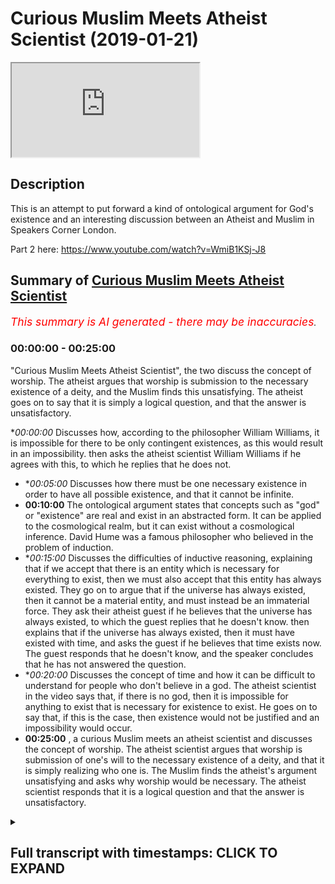 # Curious Muslim Meets Atheist Scientist (2019-01-21)

<iframe loading='lazy' allow='autoplay' src='https://www.youtube.com/embed/37EY8TP7d3k'></iframe>

## Description

This is an attempt to put forward a kind of ontological argument for God's existence and an interesting discussion between an Atheist and  Muslim in Speakers Corner London. 

Part 2 here: https://www.youtube.com/watch?v=WmiB1KSj-J8

## Summary of [Curious Muslim Meets Atheist Scientist](https://www.youtube.com/watch?v=37EY8TP7d3k)


*<span style="color:red; font-size:125%">This summary is AI generated - there may be inaccuracies</span>. [](/)*

### <a onclick="modifyYTiframeseektime('0')">00:00:00</a> - <a onclick="modifyYTiframeseektime('1500')">00:25:00</a>

"Curious Muslim Meets Atheist Scientist", the two discuss the concept of worship. The atheist argues that worship is submission to the necessary existence of a deity, and the Muslim finds this unsatisfying. The atheist goes on to say that it is simply a logical question, and that the answer is unsatisfactory.

**<a onclick="modifyYTiframeseektime('0')">00:00:00</a>* Discusses how, according to the philosopher William Williams, it is impossible for there to be only contingent existences, as this would result in an impossibility.  then asks the atheist scientist William Williams if he agrees with this, to which he replies that he does not.
* **<a onclick="modifyYTiframeseektime('300')">00:05:00</a>* Discusses how there must be one necessary existence in order to have all possible existence, and that it cannot be infinite.
* **<a onclick="modifyYTiframeseektime('600')">00:10:00</a>** The ontological argument states that concepts such as "god" or "existence" are real and exist in an abstracted form. It can be applied to the cosmological realm, but it can exist without a cosmological inference. David Hume was a famous philosopher who believed in the problem of induction.
* **<a onclick="modifyYTiframeseektime('900')">00:15:00</a>* Discusses the difficulties of inductive reasoning, explaining that if we accept that there is an entity which is necessary for everything to exist, then we must also accept that this entity has always existed. They go on to argue that if the universe has always existed, then it cannot be a material entity, and must instead be an immaterial force. They ask their atheist guest if he believes that the universe has always existed, to which the guest replies that he doesn't know. then explains that if the universe has always existed, then it must have existed with time, and asks the guest if he believes that time exists now. The guest responds that he doesn't know, and the speaker concludes that he has not answered the question.
* **<a onclick="modifyYTiframeseektime('1200')">00:20:00</a>* Discusses the concept of time and how it can be difficult to understand for people who don't believe in a god. The atheist scientist in the video says that, if there is no god, then it is impossible for anything to exist that is necessary for existence to exist. He goes on to say that, if this is the case, then existence would not be justified and an impossibility would occur.
* **<a onclick="modifyYTiframeseektime('1500')">00:25:00</a>** , a curious Muslim meets an atheist scientist and discusses the concept of worship. The atheist scientist argues that worship is submission of one's will to the necessary existence of a deity, and that it is simply realizing who one is. The Muslim finds the atheist's argument unsatisfying and asks why worship would be necessary. The atheist scientist responds that it is a logical question and that the answer is unsatisfactory.

<details><summary><h2>Full transcript with timestamps: CLICK TO EXPAND</h2></summary>

<a onclick="modifyYTiframeseektime('0')">0:00:00</a> so what's your background what's your  
<a onclick="modifyYTiframeseektime('2')">0:00:02</a> name by the way yeah well uh william  
<a onclick="modifyYTiframeseektime('4')">0:00:04</a> williams nice to meet you man all right  
<a onclick="modifyYTiframeseektime('6')">0:00:06</a> so in this part of the world  
<a onclick="modifyYTiframeseektime('7')">0:00:07</a> what's your background what do you  
<a onclick="modifyYTiframeseektime('10')">0:00:10</a> believe i'm a biologist and i'm a  
<a onclick="modifyYTiframeseektime('11')">0:00:11</a> skeptical i like him  
<a onclick="modifyYTiframeseektime('13')">0:00:13</a> did you do biology  
<a onclick="modifyYTiframeseektime('28')">0:00:28</a> that's the  
<a onclick="modifyYTiframeseektime('32')">0:00:32</a> give me um a reason why you are  
<a onclick="modifyYTiframeseektime('33')">0:00:33</a> fascinated with life because it's very  
<a onclick="modifyYTiframeseektime('35')">0:00:35</a> difficult to explain  
<a onclick="modifyYTiframeseektime('36')">0:00:36</a> are you from scotland yourself yeah the  
<a onclick="modifyYTiframeseektime('39')">0:00:39</a> other side  
<a onclick="modifyYTiframeseektime('40')">0:00:40</a> i am from scotland yes  
<a onclick="modifyYTiframeseektime('51')">0:00:51</a> it's always interesting speaking to  
<a onclick="modifyYTiframeseektime('52')">0:00:52</a> someone with expertise  
<a onclick="modifyYTiframeseektime('68')">0:01:08</a> all right  
<a onclick="modifyYTiframeseektime('75')">0:01:15</a> so william i want to ask you a question  
<a onclick="modifyYTiframeseektime('79')">0:01:19</a> sure girlfriend what is your what's your  
<a onclick="modifyYTiframeseektime('82')">0:01:22</a> thesis of how we got here not as  
<a onclick="modifyYTiframeseektime('85')">0:01:25</a> biological entities  
<a onclick="modifyYTiframeseektime('87')">0:01:27</a> but i'm speaking about the bigger  
<a onclick="modifyYTiframeseektime('89')">0:01:29</a> picture what how do you explain it or  
<a onclick="modifyYTiframeseektime('91')">0:01:31</a> what what's your  
<a onclick="modifyYTiframeseektime('92')">0:01:32</a> understanding of it it's not it might  
<a onclick="modifyYTiframeseektime('94')">0:01:34</a> not be as satisfying a conversation as  
<a onclick="modifyYTiframeseektime('96')">0:01:36</a> you think it might be because  
<a onclick="modifyYTiframeseektime('97')">0:01:37</a> generally my answer is i don't know  
<a onclick="modifyYTiframeseektime('100')">0:01:40</a> which  
<a onclick="modifyYTiframeseektime('100')">0:01:40</a> leaves a lot of people like [ __ ] that  
<a onclick="modifyYTiframeseektime('101')">0:01:41</a> was a [ __ ] conversation  
<a onclick="modifyYTiframeseektime('103')">0:01:43</a> let me ask you a question let me let me  
<a onclick="modifyYTiframeseektime('105')">0:01:45</a> put forward  
<a onclick="modifyYTiframeseektime('107')">0:01:47</a> a series of statements and it'll be very  
<a onclick="modifyYTiframeseektime('110')">0:01:50</a> much  
<a onclick="modifyYTiframeseektime('110')">0:01:50</a> straightforward statements okay i'm not  
<a onclick="modifyYTiframeseektime('112')">0:01:52</a> going to and you tell me whether you  
<a onclick="modifyYTiframeseektime('114')">0:01:54</a> agree or disagree  
<a onclick="modifyYTiframeseektime('116')">0:01:56</a> i might not be able to do that i don't i  
<a onclick="modifyYTiframeseektime('117')">0:01:57</a> don't like yes in those situations  
<a onclick="modifyYTiframeseektime('119')">0:01:59</a> life is very complicated i don't know  
<a onclick="modifyYTiframeseektime('120')">0:02:00</a> it's nothing about life i'm speaking  
<a onclick="modifyYTiframeseektime('122')">0:02:02</a> about a bigger picture then we can go  
<a onclick="modifyYTiframeseektime('123')">0:02:03</a> zoom into life yeah just tell me whether  
<a onclick="modifyYTiframeseektime('125')">0:02:05</a> you agree or disagree  
<a onclick="modifyYTiframeseektime('133')">0:02:13</a> there is no doubt that there is  
<a onclick="modifyYTiframeseektime('136')">0:02:16</a> existence  
<a onclick="modifyYTiframeseektime('138')">0:02:18</a> something exists okay something exists  
<a onclick="modifyYTiframeseektime('142')">0:02:22</a> you agree proposition two  
<a onclick="modifyYTiframeseektime('147')">0:02:27</a> that existence is divided into  
<a onclick="modifyYTiframeseektime('151')">0:02:31</a> necessary and contingent now let me  
<a onclick="modifyYTiframeseektime('153')">0:02:33</a> explain the terms let me define them  
<a onclick="modifyYTiframeseektime('156')">0:02:36</a> a necessary existence is something  
<a onclick="modifyYTiframeseektime('160')">0:02:40</a> which exists without depending upon  
<a onclick="modifyYTiframeseektime('164')">0:02:44</a> something else  
<a onclick="modifyYTiframeseektime('166')">0:02:46</a> a contingent existence is something  
<a onclick="modifyYTiframeseektime('169')">0:02:49</a> which depends upon  
<a onclick="modifyYTiframeseektime('170')">0:02:50</a> something else to exist moreover  
<a onclick="modifyYTiframeseektime('173')">0:02:53</a> if you take it out of existence  
<a onclick="modifyYTiframeseektime('176')">0:02:56</a> an impossibility will not occur  
<a onclick="modifyYTiframeseektime('181')">0:03:01</a> do you agree with that no okay so  
<a onclick="modifyYTiframeseektime('183')">0:03:03</a> explain why you don't agree with that  
<a onclick="modifyYTiframeseektime('184')">0:03:04</a> it's a presupposition that you can't  
<a onclick="modifyYTiframeseektime('186')">0:03:06</a> prove or just  
<a onclick="modifyYTiframeseektime('188')">0:03:08</a> i believe it's possibly the easiest  
<a onclick="modifyYTiframeseektime('190')">0:03:10</a> thing to prove  
<a onclick="modifyYTiframeseektime('191')">0:03:11</a> how would you deliver all right there's  
<a onclick="modifyYTiframeseektime('194')">0:03:14</a> two options  
<a onclick="modifyYTiframeseektime('196')">0:03:16</a> there's three things possibly that could  
<a onclick="modifyYTiframeseektime('198')">0:03:18</a> exist  
<a onclick="modifyYTiframeseektime('199')">0:03:19</a> there are impossibilities which cannot  
<a onclick="modifyYTiframeseektime('201')">0:03:21</a> exist like a squared circle  
<a onclick="modifyYTiframeseektime('204')">0:03:24</a> can't exist agreed you have  
<a onclick="modifyYTiframeseektime('207')">0:03:27</a> contingent things which are things which  
<a onclick="modifyYTiframeseektime('210')">0:03:30</a> depend upon other things to exist  
<a onclick="modifyYTiframeseektime('212')">0:03:32</a> like me and you you depend upon your  
<a onclick="modifyYTiframeseektime('215')">0:03:35</a> parents i depend upon my parents to  
<a onclick="modifyYTiframeseektime('218')">0:03:38</a> exist  
<a onclick="modifyYTiframeseektime('219')">0:03:39</a> sure and there are things which  
<a onclick="modifyYTiframeseektime('222')">0:03:42</a> don't depend upon anything to exist  
<a onclick="modifyYTiframeseektime('224')">0:03:44</a> necessary existence  
<a onclick="modifyYTiframeseektime('227')">0:03:47</a> would you agree that this is a fine  
<a onclick="modifyYTiframeseektime('229')">0:03:49</a> classification  
<a onclick="modifyYTiframeseektime('231')">0:03:51</a> no we don't know from my perspective we  
<a onclick="modifyYTiframeseektime('233')">0:03:53</a> don't know the origin of the universe  
<a onclick="modifyYTiframeseektime('234')">0:03:54</a> i haven't said nothing about the  
<a onclick="modifyYTiframeseektime('235')">0:03:55</a> universe well things that exist have to  
<a onclick="modifyYTiframeseektime('238')">0:03:58</a> exist somewhere  
<a onclick="modifyYTiframeseektime('238')">0:03:58</a> no no look i've in my statement so far  
<a onclick="modifyYTiframeseektime('241')">0:04:01</a> i've made  
<a onclick="modifyYTiframeseektime('242')">0:04:02</a> zero mention of the universe i haven't  
<a onclick="modifyYTiframeseektime('245')">0:04:05</a> said nothing about the universe  
<a onclick="modifyYTiframeseektime('247')">0:04:07</a> yeah all right so far i have been  
<a onclick="modifyYTiframeseektime('250')">0:04:10</a> speaking ontologically okay which means  
<a onclick="modifyYTiframeseektime('253')">0:04:13</a> i've been speaking  
<a onclick="modifyYTiframeseektime('254')">0:04:14</a> abstractly i've not been speaking  
<a onclick="modifyYTiframeseektime('256')">0:04:16</a> cosmologically i've not been  
<a onclick="modifyYTiframeseektime('258')">0:04:18</a> making mention of uh things of the  
<a onclick="modifyYTiframeseektime('260')">0:04:20</a> universe  
<a onclick="modifyYTiframeseektime('261')">0:04:21</a> right so let me tell you why  
<a onclick="modifyYTiframeseektime('265')">0:04:25</a> it's impossible for there to be only  
<a onclick="modifyYTiframeseektime('268')">0:04:28</a> contingent existences  
<a onclick="modifyYTiframeseektime('271')">0:04:31</a> if there was only contingent existences  
<a onclick="modifyYTiframeseektime('275')">0:04:35</a> we would not necessarily exist  
<a onclick="modifyYTiframeseektime('280')">0:04:40</a> because it's impossible for there to be  
<a onclick="modifyYTiframeseektime('283')">0:04:43</a> a series  
<a onclick="modifyYTiframeseektime('284')">0:04:44</a> of dependent things that's an  
<a onclick="modifyYTiframeseektime('288')">0:04:48</a> impossibility  
<a onclick="modifyYTiframeseektime('290')">0:04:50</a> who knows let me no this is a  
<a onclick="modifyYTiframeseektime('292')">0:04:52</a> mathematical thing right like you know  
<a onclick="modifyYTiframeseektime('293')">0:04:53</a> you have mathematical sets  
<a onclick="modifyYTiframeseektime('295')">0:04:55</a> yeah a set you have if you have a series  
<a onclick="modifyYTiframeseektime('298')">0:04:58</a> of things  
<a onclick="modifyYTiframeseektime('300')">0:05:00</a> which are all dependent upon something  
<a onclick="modifyYTiframeseektime('303')">0:05:03</a> else  
<a onclick="modifyYTiframeseektime('304')">0:05:04</a> you need something outside of that  
<a onclick="modifyYTiframeseektime('306')">0:05:06</a> series which is independent  
<a onclick="modifyYTiframeseektime('308')">0:05:08</a> in order to make those things  
<a onclick="modifyYTiframeseektime('311')">0:05:11</a> uh exist existence would not be possible  
<a onclick="modifyYTiframeseektime('315')">0:05:15</a> without a necessary existence  
<a onclick="modifyYTiframeseektime('318')">0:05:18</a> maybe so no no it's not maybe this is  
<a onclick="modifyYTiframeseektime('321')">0:05:21</a> yes or no because i'll tell you why  
<a onclick="modifyYTiframeseektime('322')">0:05:22</a> for me it's not because i don't believe  
<a onclick="modifyYTiframeseektime('324')">0:05:24</a> it i i don't believe like i say it might  
<a onclick="modifyYTiframeseektime('326')">0:05:26</a> not be my  
<a onclick="modifyYTiframeseektime('327')">0:05:27</a> main alternative it might not go the way  
<a onclick="modifyYTiframeseektime('328')">0:05:28</a> you think well because i'm of the  
<a onclick="modifyYTiframeseektime('330')">0:05:30</a> position that i don't believe  
<a onclick="modifyYTiframeseektime('332')">0:05:32</a> in people knowing the truth i think  
<a onclick="modifyYTiframeseektime('335')">0:05:35</a> that reality is much more complex than  
<a onclick="modifyYTiframeseektime('337')">0:05:37</a> we can understand  
<a onclick="modifyYTiframeseektime('338')">0:05:38</a> there's such things you can explore like  
<a onclick="modifyYTiframeseektime('341')">0:05:41</a> different levels of spirituality higher  
<a onclick="modifyYTiframeseektime('343')">0:05:43</a> levels of awareness  
<a onclick="modifyYTiframeseektime('344')">0:05:44</a> altering your mind state with  
<a onclick="modifyYTiframeseektime('345')">0:05:45</a> psychotropic chemicals seeing different  
<a onclick="modifyYTiframeseektime('347')">0:05:47</a> places and realms which are talked about  
<a onclick="modifyYTiframeseektime('349')">0:05:49</a> in many different belief systems in fact  
<a onclick="modifyYTiframeseektime('351')">0:05:51</a> beings other entities other ways of  
<a onclick="modifyYTiframeseektime('353')">0:05:53</a> living these things are  
<a onclick="modifyYTiframeseektime('355')">0:05:55</a> i think far more complex than we can  
<a onclick="modifyYTiframeseektime('357')">0:05:57</a> distill into like one book  
<a onclick="modifyYTiframeseektime('359')">0:05:59</a> so that's my stance i mean we exist and  
<a onclick="modifyYTiframeseektime('362')">0:06:02</a> that's  
<a onclick="modifyYTiframeseektime('362')">0:06:02</a> that's fine for me okay no these are all  
<a onclick="modifyYTiframeseektime('365')">0:06:05</a> cosmological  
<a onclick="modifyYTiframeseektime('366')">0:06:06</a> realities yes i know i know i know where  
<a onclick="modifyYTiframeseektime('368')">0:06:08</a> you're going i'm saying it's two plus  
<a onclick="modifyYTiframeseektime('369')">0:06:09</a> two equals for me  
<a onclick="modifyYTiframeseektime('370')">0:06:10</a> two plus two two plus two equals four  
<a onclick="modifyYTiframeseektime('373')">0:06:13</a> it's not a cosmological reality it's  
<a onclick="modifyYTiframeseektime('376')">0:06:16</a> something in the mind it's an  
<a onclick="modifyYTiframeseektime('377')">0:06:17</a> abstraction  
<a onclick="modifyYTiframeseektime('378')">0:06:18</a> it's an abstraction if you like yeah  
<a onclick="modifyYTiframeseektime('380')">0:06:20</a> well i can say yes and then we can  
<a onclick="modifyYTiframeseektime('381')">0:06:21</a> continue if you like but no  
<a onclick="modifyYTiframeseektime('382')">0:06:22</a> is it not i mean can you prove them can  
<a onclick="modifyYTiframeseektime('384')">0:06:24</a> you prove otherwise can you  
<a onclick="modifyYTiframeseektime('386')">0:06:26</a> well let's let's say let's accept it and  
<a onclick="modifyYTiframeseektime('388')">0:06:28</a> let's see where you go with it well  
<a onclick="modifyYTiframeseektime('390')">0:06:30</a> i can tell you from as a matter of fact  
<a onclick="modifyYTiframeseektime('392')">0:06:32</a> okay  
<a onclick="modifyYTiframeseektime('395')">0:06:35</a> that no human being who is a philosopher  
<a onclick="modifyYTiframeseektime('398')">0:06:38</a> from aristotle who wrote a book called  
<a onclick="modifyYTiframeseektime('400')">0:06:40</a> the metaphysics  
<a onclick="modifyYTiframeseektime('401')">0:06:41</a> up until bertrand russell who died very  
<a onclick="modifyYTiframeseektime('403')">0:06:43</a> recently yeah  
<a onclick="modifyYTiframeseektime('404')">0:06:44</a> who attempted to say logic and  
<a onclick="modifyYTiframeseektime('406')">0:06:46</a> mathematics or the same thing  
<a onclick="modifyYTiframeseektime('409')">0:06:49</a> can prove that mathematics for example  
<a onclick="modifyYTiframeseektime('412')">0:06:52</a> is in the real world from a cosmological  
<a onclick="modifyYTiframeseektime('415')">0:06:55</a> perspective  
<a onclick="modifyYTiframeseektime('416')">0:06:56</a> it's an existence we agree that  
<a onclick="modifyYTiframeseektime('418')">0:06:58</a> mathematics exists  
<a onclick="modifyYTiframeseektime('420')">0:07:00</a> but it's not a cosmological one going  
<a onclick="modifyYTiframeseektime('422')">0:07:02</a> back to what i was saying in the same  
<a onclick="modifyYTiframeseektime('423')">0:07:03</a> way now  
<a onclick="modifyYTiframeseektime('425')">0:07:05</a> contingency and which is possibility  
<a onclick="modifyYTiframeseektime('428')">0:07:08</a> possible existence means if it's it's  
<a onclick="modifyYTiframeseektime('430')">0:07:10</a> possible for you to have worn another  
<a onclick="modifyYTiframeseektime('432')">0:07:12</a> jacket today  
<a onclick="modifyYTiframeseektime('433')">0:07:13</a> yes it's possible for that jacket to  
<a onclick="modifyYTiframeseektime('436')">0:07:16</a> have been another jacket  
<a onclick="modifyYTiframeseektime('437')">0:07:17</a> but you copied him yeah yes but you've  
<a onclick="modifyYTiframeseektime('439')">0:07:19</a> had to copy me  
<a onclick="modifyYTiframeseektime('440')">0:07:20</a> no problem or maybe it's the opposite  
<a onclick="modifyYTiframeseektime('442')">0:07:22</a> now here the point is i'm making is  
<a onclick="modifyYTiframeseektime('444')">0:07:24</a> all i'm saying is that we can classify  
<a onclick="modifyYTiframeseektime('447')">0:07:27</a> existing  
<a onclick="modifyYTiframeseektime('448')">0:07:28</a> things into possible existence and  
<a onclick="modifyYTiframeseektime('450')">0:07:30</a> necessary existence  
<a onclick="modifyYTiframeseektime('452')">0:07:32</a> in other words if you take this thing  
<a onclick="modifyYTiframeseektime('454')">0:07:34</a> out of existence nothing else would  
<a onclick="modifyYTiframeseektime('456')">0:07:36</a> exist that's a necessary existence  
<a onclick="modifyYTiframeseektime('458')">0:07:38</a> okay yeah all right perfect you agree  
<a onclick="modifyYTiframeseektime('461')">0:07:41</a> more or less no problem but you see that  
<a onclick="modifyYTiframeseektime('464')">0:07:44</a> you see the logic in that  
<a onclick="modifyYTiframeseektime('465')">0:07:45</a> maybe so i'm not an expert in logic no  
<a onclick="modifyYTiframeseektime('467')">0:07:47</a> problem but  
<a onclick="modifyYTiframeseektime('468')">0:07:48</a> no the actual formalized logic no i've  
<a onclick="modifyYTiframeseektime('470')">0:07:50</a> not seen logic  
<a onclick="modifyYTiframeseektime('471')">0:07:51</a> it's necessary to study it to be able to  
<a onclick="modifyYTiframeseektime('473')">0:07:53</a> talk about it effectively  
<a onclick="modifyYTiframeseektime('475')">0:07:55</a> i think to be honest with you it's  
<a onclick="modifyYTiframeseektime('476')">0:07:56</a> overrated in a sense because you have  
<a onclick="modifyYTiframeseektime('478')">0:07:58</a> different kinds of logic you have  
<a onclick="modifyYTiframeseektime('479')">0:07:59</a> predicate logic yeah propositional logic  
<a onclick="modifyYTiframeseektime('481')">0:08:01</a> even if you do um what do you call it  
<a onclick="modifyYTiframeseektime('483')">0:08:03</a> computer science you're going to do  
<a onclick="modifyYTiframeseektime('484')">0:08:04</a> logic to some extent right  
<a onclick="modifyYTiframeseektime('486')">0:08:06</a> it just requires you to put things  
<a onclick="modifyYTiframeseektime('488')">0:08:08</a> together here all i'm saying is  
<a onclick="modifyYTiframeseektime('490')">0:08:10</a> you cannot this is my statement you  
<a onclick="modifyYTiframeseektime('493')">0:08:13</a> cannot have a series  
<a onclick="modifyYTiframeseektime('494')">0:08:14</a> of dependent possible things  
<a onclick="modifyYTiframeseektime('498')">0:08:18</a> you you have to have one thing outside  
<a onclick="modifyYTiframeseektime('501')">0:08:21</a> of that series  
<a onclick="modifyYTiframeseektime('503')">0:08:23</a> that allows all of those things to exist  
<a onclick="modifyYTiframeseektime('505')">0:08:25</a> otherwise  
<a onclick="modifyYTiframeseektime('507')">0:08:27</a> what does it depend upon right why can  
<a onclick="modifyYTiframeseektime('510')">0:08:30</a> you not just say that  
<a onclick="modifyYTiframeseektime('511')">0:08:31</a> something needed to create that also  
<a onclick="modifyYTiframeseektime('514')">0:08:34</a> then then that thing that needed to  
<a onclick="modifyYTiframeseektime('515')">0:08:35</a> create it  
<a onclick="modifyYTiframeseektime('516')">0:08:36</a> is the necessary existence right can it  
<a onclick="modifyYTiframeseektime('519')">0:08:39</a> not continue  
<a onclick="modifyYTiframeseektime('520')">0:08:40</a> you know turtles all the way down what  
<a onclick="modifyYTiframeseektime('522')">0:08:42</a> into infinity  
<a onclick="modifyYTiframeseektime('523')">0:08:43</a> so infinity in terms of number or in  
<a onclick="modifyYTiframeseektime('525')">0:08:45</a> terms of quantity  
<a onclick="modifyYTiframeseektime('527')">0:08:47</a> does it matter right actual infinity or  
<a onclick="modifyYTiframeseektime('530')">0:08:50</a> what kind of potential infinity what  
<a onclick="modifyYTiframeseektime('531')">0:08:51</a> kind of infinite are we talking about  
<a onclick="modifyYTiframeseektime('532')">0:08:52</a> here  
<a onclick="modifyYTiframeseektime('533')">0:08:53</a> i don't know yeah okay so no problem if  
<a onclick="modifyYTiframeseektime('534')">0:08:54</a> you say it's infinity if the series  
<a onclick="modifyYTiframeseektime('537')">0:08:57</a> is an infinite series first and foremost  
<a onclick="modifyYTiframeseektime('539')">0:08:59</a> it's impossible to have an infinite  
<a onclick="modifyYTiframeseektime('540')">0:09:00</a> series  
<a onclick="modifyYTiframeseektime('541')">0:09:01</a> yeah the reason why is because if you  
<a onclick="modifyYTiframeseektime('543')">0:09:03</a> have an infinite series and you have  
<a onclick="modifyYTiframeseektime('544')">0:09:04</a> something  
<a onclick="modifyYTiframeseektime('545')">0:09:05</a> added to it it will contradict its  
<a onclick="modifyYTiframeseektime('547')">0:09:07</a> infinite  
<a onclick="modifyYTiframeseektime('548')">0:09:08</a> infinity right i don't know i think a  
<a onclick="modifyYTiframeseektime('550')">0:09:10</a> series  
<a onclick="modifyYTiframeseektime('551')">0:09:11</a> a series is by its nature bound  
<a onclick="modifyYTiframeseektime('555')">0:09:15</a> by what it's bound by the fact that it's  
<a onclick="modifyYTiframeseektime('557')">0:09:17</a> a series  
<a onclick="modifyYTiframeseektime('558')">0:09:18</a> so if you put something into it or if  
<a onclick="modifyYTiframeseektime('560')">0:09:20</a> you take something out of it it will  
<a onclick="modifyYTiframeseektime('561')">0:09:21</a> contradict its infinity but let's just  
<a onclick="modifyYTiframeseektime('562')">0:09:22</a> say  
<a onclick="modifyYTiframeseektime('563')">0:09:23</a> well we can keep going because yeah  
<a onclick="modifyYTiframeseektime('564')">0:09:24</a> right so there's a necessary existence  
<a onclick="modifyYTiframeseektime('566')">0:09:26</a> yeah  
<a onclick="modifyYTiframeseektime('567')">0:09:27</a> okay okay so everything depends upon  
<a onclick="modifyYTiframeseektime('569')">0:09:29</a> this and it depends upon nothing  
<a onclick="modifyYTiframeseektime('571')">0:09:31</a> you can you can tell me that okay no  
<a onclick="modifyYTiframeseektime('573')">0:09:33</a> problem now  
<a onclick="modifyYTiframeseektime('574')">0:09:34</a> if we agree that there's a necessary  
<a onclick="modifyYTiframeseektime('576')">0:09:36</a> existence which everything depends upon  
<a onclick="modifyYTiframeseektime('578')">0:09:38</a> and it depends upon nothing  
<a onclick="modifyYTiframeseektime('581')">0:09:41</a> can you have more than one necessary  
<a onclick="modifyYTiframeseektime('582')">0:09:42</a> existence  
<a onclick="modifyYTiframeseektime('584')">0:09:44</a> i don't know it's impossible to have  
<a onclick="modifyYTiframeseektime('586')">0:09:46</a> more than one necessary existence  
<a onclick="modifyYTiframeseektime('587')">0:09:47</a> because one of them will have to depend  
<a onclick="modifyYTiframeseektime('588')">0:09:48</a> upon  
<a onclick="modifyYTiframeseektime('589')">0:09:49</a> the other one so by nature there will  
<a onclick="modifyYTiframeseektime('592')">0:09:52</a> only be one necessary existence  
<a onclick="modifyYTiframeseektime('596')">0:09:56</a> correct okay all right so we talked  
<a onclick="modifyYTiframeseektime('598')">0:09:58</a> about the fact that there must be  
<a onclick="modifyYTiframeseektime('599')">0:09:59</a> logically speaking even on an  
<a onclick="modifyYTiframeseektime('601')">0:10:01</a> ontological level  
<a onclick="modifyYTiframeseektime('602')">0:10:02</a> just using abstraction there must be a  
<a onclick="modifyYTiframeseektime('604')">0:10:04</a> necessary existence which everything  
<a onclick="modifyYTiframeseektime('606')">0:10:06</a> depends upon and it depends upon nothing  
<a onclick="modifyYTiframeseektime('608')">0:10:08</a> it must be one and it also must be  
<a onclick="modifyYTiframeseektime('610')">0:10:10</a> unique  
<a onclick="modifyYTiframeseektime('612')">0:10:12</a> do you know why it must be unique  
<a onclick="modifyYTiframeseektime('615')">0:10:15</a> because  
<a onclick="modifyYTiframeseektime('615')">0:10:15</a> had it had something for example if it  
<a onclick="modifyYTiframeseektime('617')">0:10:17</a> was a composite  
<a onclick="modifyYTiframeseektime('619')">0:10:19</a> if it was a configured entity  
<a onclick="modifyYTiframeseektime('623')">0:10:23</a> of many different parts then it would  
<a onclick="modifyYTiframeseektime('625')">0:10:25</a> depend depend upon its  
<a onclick="modifyYTiframeseektime('626')">0:10:26</a> parts for its existence for example like  
<a onclick="modifyYTiframeseektime('628')">0:10:28</a> yourself right you are  
<a onclick="modifyYTiframeseektime('630')">0:10:30</a> a human being i'm a human being i have  
<a onclick="modifyYTiframeseektime('632')">0:10:32</a> many different limbs  
<a onclick="modifyYTiframeseektime('633')">0:10:33</a> yeah and parts and without those limbs  
<a onclick="modifyYTiframeseektime('636')">0:10:36</a> and parts i couldn't exist  
<a onclick="modifyYTiframeseektime('638')">0:10:38</a> so in essence i depend upon my parts to  
<a onclick="modifyYTiframeseektime('641')">0:10:41</a> exist at least physically  
<a onclick="modifyYTiframeseektime('642')">0:10:42</a> right so it must be something which is  
<a onclick="modifyYTiframeseektime('644')">0:10:44</a> doesn't have any parts  
<a onclick="modifyYTiframeseektime('649')">0:10:49</a> right it's not a competition i don't  
<a onclick="modifyYTiframeseektime('651')">0:10:51</a> even the interesting thing is i don't  
<a onclick="modifyYTiframeseektime('652')">0:10:52</a> mind  
<a onclick="modifyYTiframeseektime('653')">0:10:53</a> okay no you know what i mean all of this  
<a onclick="modifyYTiframeseektime('654')">0:10:54</a> stuff it actually doesn't it doesn't  
<a onclick="modifyYTiframeseektime('656')">0:10:56</a> affect me it doesn't affect me that much  
<a onclick="modifyYTiframeseektime('657')">0:10:57</a> no it does affect you and i'll tell you  
<a onclick="modifyYTiframeseektime('659')">0:10:59</a> why tell me why  
<a onclick="modifyYTiframeseektime('661')">0:11:01</a> because if we accept all the premises  
<a onclick="modifyYTiframeseektime('663')">0:11:03</a> that i put forward  
<a onclick="modifyYTiframeseektime('664')">0:11:04</a> then in effect what you've done  
<a onclick="modifyYTiframeseektime('668')">0:11:08</a> one more thing i'll say to you is right  
<a onclick="modifyYTiframeseektime('671')">0:11:11</a> that thing  
<a onclick="modifyYTiframeseektime('673')">0:11:13</a> if we agree with the fact that there is  
<a onclick="modifyYTiframeseektime('675')">0:11:15</a> time yes  
<a onclick="modifyYTiframeseektime('677')">0:11:17</a> there cannot be something which precedes  
<a onclick="modifyYTiframeseektime('679')">0:11:19</a> it  
<a onclick="modifyYTiframeseektime('682')">0:11:22</a> right okay because then it would in  
<a onclick="modifyYTiframeseektime('684')">0:11:24</a> effect either be contingent on that  
<a onclick="modifyYTiframeseektime('686')">0:11:26</a> thing dependent on it  
<a onclick="modifyYTiframeseektime('688')">0:11:28</a> or it would depe it would uh be caused  
<a onclick="modifyYTiframeseektime('691')">0:11:31</a> by it  
<a onclick="modifyYTiframeseektime('692')">0:11:32</a> if we believe in causation obviously  
<a onclick="modifyYTiframeseektime('693')">0:11:33</a> david whom you're scottish didn't  
<a onclick="modifyYTiframeseektime('694')">0:11:34</a> believe in he had some issues with  
<a onclick="modifyYTiframeseektime('696')">0:11:36</a> causation so i'm not even using that  
<a onclick="modifyYTiframeseektime('697')">0:11:37</a> word right now  
<a onclick="modifyYTiframeseektime('700')">0:11:40</a> okay so here i want to shake your hand  
<a onclick="modifyYTiframeseektime('703')">0:11:43</a> you said you're an agnostic  
<a onclick="modifyYTiframeseektime('704')">0:11:44</a> no i didn't a skeptic okay so what do  
<a onclick="modifyYTiframeseektime('707')">0:11:47</a> you believe do you believe in god  
<a onclick="modifyYTiframeseektime('709')">0:11:49</a> it depends what you mean by god i mean  
<a onclick="modifyYTiframeseektime('712')">0:11:52</a> the necessary existence one  
<a onclick="modifyYTiframeseektime('713')">0:11:53</a> independent well right you're trying to  
<a onclick="modifyYTiframeseektime('716')">0:11:56</a> put me into a position where i have to  
<a onclick="modifyYTiframeseektime('717')">0:11:57</a> say yes  
<a onclick="modifyYTiframeseektime('718')">0:11:58</a> well no i don't need to pay you to  
<a onclick="modifyYTiframeseektime('719')">0:11:59</a> anything i've just done i've just i've  
<a onclick="modifyYTiframeseektime('721')">0:12:01</a> just done discursive short explication  
<a onclick="modifyYTiframeseektime('723')">0:12:03</a> ever so yeah it's your explanation that  
<a onclick="modifyYTiframeseektime('727')">0:12:07</a> i would like  
<a onclick="modifyYTiframeseektime('727')">0:12:07</a> um yeah so what is god to you god is all  
<a onclick="modifyYTiframeseektime('730')">0:12:10</a> those things we talked about because in  
<a onclick="modifyYTiframeseektime('732')">0:12:12</a> the quran it says  
<a onclick="modifyYTiframeseektime('733')">0:12:13</a> say he is god one and only okay so it's  
<a onclick="modifyYTiframeseektime('736')">0:12:16</a> allah the one that everything depends  
<a onclick="modifyYTiframeseektime('738')">0:12:18</a> upon and he depends upon nothing right  
<a onclick="modifyYTiframeseektime('740')">0:12:20</a> la miele is well emulated he doesn't  
<a onclick="modifyYTiframeseektime('741')">0:12:21</a> have any children nor was he a child of  
<a onclick="modifyYTiframeseektime('743')">0:12:23</a> anything  
<a onclick="modifyYTiframeseektime('743')">0:12:23</a> which shows that there was nothing that  
<a onclick="modifyYTiframeseektime('744')">0:12:24</a> preceded him  
<a onclick="modifyYTiframeseektime('747')">0:12:27</a> completely unique right so the things  
<a onclick="modifyYTiframeseektime('749')">0:12:29</a> that we said are necessary for a god to  
<a onclick="modifyYTiframeseektime('751')">0:12:31</a> be a god  
<a onclick="modifyYTiframeseektime('752')">0:12:32</a> are in the things that we've  
<a onclick="modifyYTiframeseektime('753')">0:12:33</a> rationalized are in fact in place  
<a onclick="modifyYTiframeseektime('756')">0:12:36</a> okay so therefore does this make sense  
<a onclick="modifyYTiframeseektime('758')">0:12:38</a> to you rationally no i know where you're  
<a onclick="modifyYTiframeseektime('760')">0:12:40</a> going  
<a onclick="modifyYTiframeseektime('760')">0:12:40</a> sure right so it can't be for example a  
<a onclick="modifyYTiframeseektime('762')">0:12:42</a> plethora of gods  
<a onclick="modifyYTiframeseektime('765')">0:12:45</a> because there'll be there'll be no no  
<a onclick="modifyYTiframeseektime('767')">0:12:47</a> definitely not i mean  
<a onclick="modifyYTiframeseektime('768')">0:12:48</a> i i don't necessarily agree with the  
<a onclick="modifyYTiframeseektime('769')">0:12:49</a> star so oh we did agree with this  
<a onclick="modifyYTiframeseektime('771')">0:12:51</a> thought  
<a onclick="modifyYTiframeseektime('772')">0:12:52</a> we have to be honest here no we don't we  
<a onclick="modifyYTiframeseektime('774')">0:12:54</a> don't have to be honest  
<a onclick="modifyYTiframeseektime('776')">0:12:56</a> sorry sir no no no we do it's good to be  
<a onclick="modifyYTiframeseektime('778')">0:12:58</a> honest but  
<a onclick="modifyYTiframeseektime('779')">0:12:59</a> it's hard to be honest when you don't  
<a onclick="modifyYTiframeseektime('781')">0:13:01</a> know all the troops of the universe  
<a onclick="modifyYTiframeseektime('782')">0:13:02</a> which none of us do  
<a onclick="modifyYTiframeseektime('783')">0:13:03</a> we're not talking about the universe  
<a onclick="modifyYTiframeseektime('784')">0:13:04</a> well i am do you know why we're not  
<a onclick="modifyYTiframeseektime('786')">0:13:06</a> talking about the universe when i say  
<a onclick="modifyYTiframeseektime('787')">0:13:07</a> that i mean existence existence that we  
<a onclick="modifyYTiframeseektime('789')">0:13:09</a> can comprehend which is what we've been  
<a onclick="modifyYTiframeseektime('790')">0:13:10</a> doing and discussion of logic  
<a onclick="modifyYTiframeseektime('792')">0:13:12</a> let me explain to you something right  
<a onclick="modifyYTiframeseektime('794')">0:13:14</a> this is an ontological argument  
<a onclick="modifyYTiframeseektime('797')">0:13:17</a> an ontological argument means just like  
<a onclick="modifyYTiframeseektime('799')">0:13:19</a> mathematics right  
<a onclick="modifyYTiframeseektime('800')">0:13:20</a> it's something which resides in the  
<a onclick="modifyYTiframeseektime('802')">0:13:22</a> mental  
<a onclick="modifyYTiframeseektime('803')">0:13:23</a> abstracted realm we can easily transfer  
<a onclick="modifyYTiframeseektime('806')">0:13:26</a> it to the cosmological realm easily  
<a onclick="modifyYTiframeseektime('809')">0:13:29</a> right  
<a onclick="modifyYTiframeseektime('810')">0:13:30</a> and it can be applicable in the  
<a onclick="modifyYTiframeseektime('811')">0:13:31</a> cosmological realm but it can exist  
<a onclick="modifyYTiframeseektime('814')">0:13:34</a> without a cosmological inference  
<a onclick="modifyYTiframeseektime('816')">0:13:36</a> sure an idea yes an idea just like  
<a onclick="modifyYTiframeseektime('819')">0:13:39</a> mathematics but a real one just like  
<a onclick="modifyYTiframeseektime('821')">0:13:41</a> mathematics  
<a onclick="modifyYTiframeseektime('822')">0:13:42</a> yeah so having abstract mathematics yeah  
<a onclick="modifyYTiframeseektime('825')">0:13:45</a> abstract mathematics is real is it not  
<a onclick="modifyYTiframeseektime('829')">0:13:49</a> i'm not an expert but i've heard some  
<a onclick="modifyYTiframeseektime('831')">0:13:51</a> interesting things about that right no  
<a onclick="modifyYTiframeseektime('832')">0:13:52</a> no one will tell you that i mean you're  
<a onclick="modifyYTiframeseektime('833')">0:13:53</a> not going to tell me that maths is not  
<a onclick="modifyYTiframeseektime('835')">0:13:55</a> real  
<a onclick="modifyYTiframeseektime('836')">0:13:56</a> no that's not what i'm saying same thing  
<a onclick="modifyYTiframeseektime('837')">0:13:57</a> is because let me tell you something  
<a onclick="modifyYTiframeseektime('838')">0:13:58</a> right scientif the scientific method  
<a onclick="modifyYTiframeseektime('840')">0:14:00</a> you're biologists what is it based upon  
<a onclick="modifyYTiframeseektime('845')">0:14:05</a> you know it's based on the philosophy of  
<a onclick="modifyYTiframeseektime('847')">0:14:07</a> science  
<a onclick="modifyYTiframeseektime('848')">0:14:08</a> and the philosophy of science are  
<a onclick="modifyYTiframeseektime('849')">0:14:09</a> metaphysical non-tangible  
<a onclick="modifyYTiframeseektime('852')">0:14:12</a> principles of logic and so they are  
<a onclick="modifyYTiframeseektime('855')">0:14:15</a> abstractions  
<a onclick="modifyYTiframeseektime('858')">0:14:18</a> cool so the whole of science is based on  
<a onclick="modifyYTiframeseektime('860')">0:14:20</a> abstractions  
<a onclick="modifyYTiframeseektime('861')">0:14:21</a> if it wasn't if abstractions were any  
<a onclick="modifyYTiframeseektime('863')">0:14:23</a> less than cosm cosmology  
<a onclick="modifyYTiframeseektime('865')">0:14:25</a> then surely they should be underpinned  
<a onclick="modifyYTiframeseektime('866')">0:14:26</a> by it right well the opposite is true  
<a onclick="modifyYTiframeseektime('868')">0:14:28</a> okay let's keep going so no i'm just  
<a onclick="modifyYTiframeseektime('870')">0:14:30</a> telling you the epistemic way  
<a onclick="modifyYTiframeseektime('872')">0:14:32</a> of ontological reasoning can sometimes  
<a onclick="modifyYTiframeseektime('875')">0:14:35</a> supersede that of cosmological reasoning  
<a onclick="modifyYTiframeseektime('878')">0:14:38</a> you're scottish obviously david hume  
<a onclick="modifyYTiframeseektime('880')">0:14:40</a> believed in the problem of induction  
<a onclick="modifyYTiframeseektime('882')">0:14:42</a> he talked about the swans and all these  
<a onclick="modifyYTiframeseektime('884')">0:14:44</a> things right i've never read you  
<a onclick="modifyYTiframeseektime('886')">0:14:46</a> you should man he's one of your main  
<a onclick="modifyYTiframeseektime('887')">0:14:47</a> guys  
<a onclick="modifyYTiframeseektime('889')">0:14:49</a> yes but he's actually the probably the  
<a onclick="modifyYTiframeseektime('891')">0:14:51</a> greatest scottish philosopher of all  
<a onclick="modifyYTiframeseektime('893')">0:14:53</a> time  
<a onclick="modifyYTiframeseektime('893')">0:14:53</a> yes and maybe i'm making any  
<a onclick="modifyYTiframeseektime('896')">0:14:56</a> whatever but what i'm saying is that  
<a onclick="modifyYTiframeseektime('899')">0:14:59</a> there are problems with  
<a onclick="modifyYTiframeseektime('900')">0:15:00</a> science has inductive problems right or  
<a onclick="modifyYTiframeseektime('902')">0:15:02</a> limitations i should say yeah  
<a onclick="modifyYTiframeseektime('904')">0:15:04</a> the inductive problem so  
<a onclick="modifyYTiframeseektime('907')">0:15:07</a> having said that if we agree that there  
<a onclick="modifyYTiframeseektime('910')">0:15:10</a> is an entity which is necessary which  
<a onclick="modifyYTiframeseektime('912')">0:15:12</a> everything exists  
<a onclick="modifyYTiframeseektime('913')">0:15:13</a> which everything depends upon which if  
<a onclick="modifyYTiframeseektime('914')">0:15:14</a> you take it out of creation nothing  
<a onclick="modifyYTiframeseektime('916')">0:15:16</a> would exist  
<a onclick="modifyYTiframeseektime('916')">0:15:16</a> an impossibility would occur that is one  
<a onclick="modifyYTiframeseektime('920')">0:15:20</a> and that nothing came before if you do  
<a onclick="modifyYTiframeseektime('922')">0:15:22</a> believe in time  
<a onclick="modifyYTiframeseektime('925')">0:15:25</a> then what we should say there for is  
<a onclick="modifyYTiframeseektime('927')">0:15:27</a> that you're no longer  
<a onclick="modifyYTiframeseektime('930')">0:15:30</a> that much of a skeptic are you because  
<a onclick="modifyYTiframeseektime('932')">0:15:32</a> you've actually taken on board the  
<a onclick="modifyYTiframeseektime('934')">0:15:34</a> religious notion  
<a onclick="modifyYTiframeseektime('935')">0:15:35</a> well really it really depends because  
<a onclick="modifyYTiframeseektime('938')">0:15:38</a> we've yet we've yet to get into the  
<a onclick="modifyYTiframeseektime('940')">0:15:40</a> specifics all right so in the quran  
<a onclick="modifyYTiframeseektime('943')">0:15:43</a> in the quran right these are the four  
<a onclick="modifyYTiframeseektime('945')">0:15:45</a> parameters in that  
<a onclick="modifyYTiframeseektime('946')">0:15:46</a> chapter right that he is god one and  
<a onclick="modifyYTiframeseektime('949')">0:15:49</a> only  
<a onclick="modifyYTiframeseektime('950')">0:15:50</a> the eternally besought of all meaning  
<a onclick="modifyYTiframeseektime('951')">0:15:51</a> the independent  
<a onclick="modifyYTiframeseektime('953')">0:15:53</a> he has he has no children nor is he  
<a onclick="modifyYTiframeseektime('956')">0:15:56</a> given the children  
<a onclick="modifyYTiframeseektime('957')">0:15:57</a> and there's nothing like him is unique  
<a onclick="modifyYTiframeseektime('959')">0:15:59</a> now having said this  
<a onclick="modifyYTiframeseektime('960')">0:16:00</a> these are four parameters  
<a onclick="modifyYTiframeseektime('964')">0:16:04</a> that excludes trinitarianism because we  
<a onclick="modifyYTiframeseektime('967')">0:16:07</a> have the father as god the son of god  
<a onclick="modifyYTiframeseektime('968')">0:16:08</a> the holy spirit is god excludes it  
<a onclick="modifyYTiframeseektime('970')">0:16:10</a> completely  
<a onclick="modifyYTiframeseektime('971')">0:16:11</a> because we said there cannot be more  
<a onclick="modifyYTiframeseektime('972')">0:16:12</a> than one necessary existence  
<a onclick="modifyYTiframeseektime('974')">0:16:14</a> so if we exclude trinitarianism and  
<a onclick="modifyYTiframeseektime('976')">0:16:16</a> polytheism by extension  
<a onclick="modifyYTiframeseektime('978')">0:16:18</a> we've gotten rid of two major religions  
<a onclick="modifyYTiframeseektime('979')">0:16:19</a> in the world which is hinduism  
<a onclick="modifyYTiframeseektime('982')">0:16:22</a> or one understanding of hinduism one  
<a onclick="modifyYTiframeseektime('984')">0:16:24</a> understanding of it and  
<a onclick="modifyYTiframeseektime('986')">0:16:26</a> christianity right so we we ask the  
<a onclick="modifyYTiframeseektime('989')">0:16:29</a> question now  
<a onclick="modifyYTiframeseektime('991')">0:16:31</a> if this is more reasonable in an  
<a onclick="modifyYTiframeseektime('993')">0:16:33</a> inference than the atheistic one  
<a onclick="modifyYTiframeseektime('997')">0:16:37</a> what does this unnecessary existence  
<a onclick="modifyYTiframeseektime('1001')">0:16:41</a> want from us biological entities in the  
<a onclick="modifyYTiframeseektime('1004')">0:16:44</a> world is there a connection between  
<a onclick="modifyYTiframeseektime('1005')">0:16:45</a> questions that's a very good question is  
<a onclick="modifyYTiframeseektime('1007')">0:16:47</a> there a connection between us  
<a onclick="modifyYTiframeseektime('1009')">0:16:49</a> and this necessary existence why would  
<a onclick="modifyYTiframeseektime('1011')">0:16:51</a> there be  
<a onclick="modifyYTiframeseektime('1012')">0:16:52</a> well we know for a fact we know from  
<a onclick="modifyYTiframeseektime('1014')">0:16:54</a> reasonable discursive reasoning  
<a onclick="modifyYTiframeseektime('1016')">0:16:56</a> that there must be at least one kind of  
<a onclick="modifyYTiframeseektime('1019')">0:16:59</a> relationship the fact that he gave us  
<a onclick="modifyYTiframeseektime('1022')">0:17:02</a> existence  
<a onclick="modifyYTiframeseektime('1023')">0:17:03</a> or it gave us existence yeah if it gave  
<a onclick="modifyYTiframeseektime('1026')">0:17:06</a> us existence  
<a onclick="modifyYTiframeseektime('1028')">0:17:08</a> if it gave us existence then there was a  
<a onclick="modifyYTiframeseektime('1030')">0:17:10</a> relationship of  
<a onclick="modifyYTiframeseektime('1032')">0:17:12</a> giving existence that's one thing yes  
<a onclick="modifyYTiframeseektime('1037')">0:17:17</a> so that's definitely there could it be a  
<a onclick="modifyYTiframeseektime('1040')">0:17:20</a> natural force that gave existence  
<a onclick="modifyYTiframeseektime('1042')">0:17:22</a> by being a natural force it's impossible  
<a onclick="modifyYTiframeseektime('1044')">0:17:24</a> for it to be a consciousness  
<a onclick="modifyYTiframeseektime('1045')">0:17:25</a> to this entity and purpose when we don't  
<a onclick="modifyYTiframeseektime('1048')">0:17:28</a> i don't see a  
<a onclick="modifyYTiframeseektime('1049')">0:17:29</a> logical reason that it would have a  
<a onclick="modifyYTiframeseektime('1051')">0:17:31</a> purpose to doing it it could be a  
<a onclick="modifyYTiframeseektime('1052')">0:17:32</a> natural force  
<a onclick="modifyYTiframeseektime('1053')">0:17:33</a> the natural forces really can observe  
<a onclick="modifyYTiframeseektime('1055')">0:17:35</a> maybe it's mirrored  
<a onclick="modifyYTiframeseektime('1057')">0:17:37</a> it can't be it cannot be material and  
<a onclick="modifyYTiframeseektime('1059')">0:17:39</a> i'll tell you why it cannot be natural  
<a onclick="modifyYTiframeseektime('1061')">0:17:41</a> it must be immaterial well it's made of  
<a onclick="modifyYTiframeseektime('1064')">0:17:44</a> something you know no no it can't be in  
<a onclick="modifyYTiframeseektime('1066')">0:17:46</a> fact that's one thing  
<a onclick="modifyYTiframeseektime('1067')">0:17:47</a> logically it cannot be a material entity  
<a onclick="modifyYTiframeseektime('1069')">0:17:49</a> i'll tell you why  
<a onclick="modifyYTiframeseektime('1071')">0:17:51</a> everything which is a material entity is  
<a onclick="modifyYTiframeseektime('1073')">0:17:53</a> a composite configuration  
<a onclick="modifyYTiframeseektime('1075')">0:17:55</a> and as we discussed a composite  
<a onclick="modifyYTiframeseektime('1076')">0:17:56</a> configuration is dependent upon its  
<a onclick="modifyYTiframeseektime('1078')">0:17:58</a> constituent parts  
<a onclick="modifyYTiframeseektime('1080')">0:18:00</a> if something is dependent upon its  
<a onclick="modifyYTiframeseektime('1082')">0:18:02</a> constituent parts to exist  
<a onclick="modifyYTiframeseektime('1083')">0:18:03</a> it must be dependent and if it's  
<a onclick="modifyYTiframeseektime('1085')">0:18:05</a> dependent it can't be necessary  
<a onclick="modifyYTiframeseektime('1087')">0:18:07</a> right no i understand what you're saying  
<a onclick="modifyYTiframeseektime('1088')">0:18:08</a> right perfect i just like deeper  
<a onclick="modifyYTiframeseektime('1090')">0:18:10</a> therefore it cannot be material i didn't  
<a onclick="modifyYTiframeseektime('1092')">0:18:12</a> necessarily say material  
<a onclick="modifyYTiframeseektime('1094')">0:18:14</a> well natural natural force what do we  
<a onclick="modifyYTiframeseektime('1096')">0:18:16</a> mean by natural well  
<a onclick="modifyYTiframeseektime('1097')">0:18:17</a> like well both of us here are not  
<a onclick="modifyYTiframeseektime('1099')">0:18:19</a> experts in the cutting edge of  
<a onclick="modifyYTiframeseektime('1101')">0:18:21</a> like particle physics right so we don't  
<a onclick="modifyYTiframeseektime('1103')">0:18:23</a> know all that there is  
<a onclick="modifyYTiframeseektime('1105')">0:18:25</a> we're discovering more things every day  
<a onclick="modifyYTiframeseektime('1107')">0:18:27</a> physics is apart from this um  
<a onclick="modifyYTiframeseektime('1108')">0:18:28</a> this this discussion here conveniently  
<a onclick="modifyYTiframeseektime('1110')">0:18:30</a> oh it can be if you want it to be well  
<a onclick="modifyYTiframeseektime('1111')">0:18:31</a> why not  
<a onclick="modifyYTiframeseektime('1112')">0:18:32</a> well we can bring it in but what i'm  
<a onclick="modifyYTiframeseektime('1113')">0:18:33</a> saying is we can have this discussion  
<a onclick="modifyYTiframeseektime('1115')">0:18:35</a> without having a cosmological inference  
<a onclick="modifyYTiframeseektime('1116')">0:18:36</a> that's how  
<a onclick="modifyYTiframeseektime('1117')">0:18:37</a> that's how deep it is this is almost as  
<a onclick="modifyYTiframeseektime('1119')">0:18:39</a> if it's a mathematical discussion  
<a onclick="modifyYTiframeseektime('1120')">0:18:40</a> why not why not be all-inclusive we can  
<a onclick="modifyYTiframeseektime('1123')">0:18:43</a> if you want it i would prefer it makes  
<a onclick="modifyYTiframeseektime('1125')">0:18:45</a> more sense so but  
<a onclick="modifyYTiframeseektime('1126')">0:18:46</a> we have already from first principles  
<a onclick="modifyYTiframeseektime('1127')">0:18:47</a> agreed that that it makes sense  
<a onclick="modifyYTiframeseektime('1130')">0:18:50</a> from this ontological on this  
<a onclick="modifyYTiframeseektime('1132')">0:18:52</a> ontological level i haven't agreed  
<a onclick="modifyYTiframeseektime('1134')">0:18:54</a> the universe could have always existed  
<a onclick="modifyYTiframeseektime('1136')">0:18:56</a> i've said nothing about the universe  
<a onclick="modifyYTiframeseektime('1137')">0:18:57</a> always existing  
<a onclick="modifyYTiframeseektime('1138')">0:18:58</a> come on you need something let's go with  
<a onclick="modifyYTiframeseektime('1140')">0:19:00</a> that we've talked about ontology  
<a onclick="modifyYTiframeseektime('1142')">0:19:02</a> existence could have always existed no  
<a onclick="modifyYTiframeseektime('1143')">0:19:03</a> problem doesn't need to have a star  
<a onclick="modifyYTiframeseektime('1144')">0:19:04</a> do you believe that the universe always  
<a onclick="modifyYTiframeseektime('1146')">0:19:06</a> existed i have no idea  
<a onclick="modifyYTiframeseektime('1148')">0:19:08</a> i have absolutely no idea look no idea  
<a onclick="modifyYTiframeseektime('1150')">0:19:10</a> you're a clever man right  
<a onclick="modifyYTiframeseektime('1152')">0:19:12</a> who knows you are you've completed a  
<a onclick="modifyYTiframeseektime('1154')">0:19:14</a> degree in biology and you're a clever  
<a onclick="modifyYTiframeseektime('1155')">0:19:15</a> man  
<a onclick="modifyYTiframeseektime('1156')">0:19:16</a> we've made an ontological argument it's  
<a onclick="modifyYTiframeseektime('1158')">0:19:18</a> been done now we know there must be a  
<a onclick="modifyYTiframeseektime('1160')">0:19:20</a> necessary existence  
<a onclick="modifyYTiframeseektime('1161')">0:19:21</a> if you say the universe always existed  
<a onclick="modifyYTiframeseektime('1163')">0:19:23</a> yeah which we don't agree with right  
<a onclick="modifyYTiframeseektime('1165')">0:19:25</a> we because we let's say for instance the  
<a onclick="modifyYTiframeseektime('1168')">0:19:28</a> theistic position or  
<a onclick="modifyYTiframeseektime('1169')">0:19:29</a> for to be more specific muslims we  
<a onclick="modifyYTiframeseektime('1171')">0:19:31</a> believe that the universe had an  
<a onclick="modifyYTiframeseektime('1172')">0:19:32</a> explicit  
<a onclick="modifyYTiframeseektime('1172')">0:19:32</a> beginning and that god created the  
<a onclick="modifyYTiframeseektime('1174')">0:19:34</a> universe ex nilo which means from  
<a onclick="modifyYTiframeseektime('1176')">0:19:36</a> nothing yeah right  
<a onclick="modifyYTiframeseektime('1177')">0:19:37</a> however  
<a onclick="modifyYTiframeseektime('1180')">0:19:40</a> let's go with the fact that for the sake  
<a onclick="modifyYTiframeseektime('1181')">0:19:41</a> of argument no problem i mean uh today i  
<a onclick="modifyYTiframeseektime('1183')">0:19:43</a> want to you know  
<a onclick="modifyYTiframeseektime('1184')">0:19:44</a> what i'm trying to say i want to give it  
<a onclick="modifyYTiframeseektime('1185')">0:19:45</a> to you let's go with it the universe  
<a onclick="modifyYTiframeseektime('1188')">0:19:48</a> always exists much bigger problems  
<a onclick="modifyYTiframeseektime('1190')">0:19:50</a> has time always existed who knows who  
<a onclick="modifyYTiframeseektime('1192')">0:19:52</a> knows  
<a onclick="modifyYTiframeseektime('1193')">0:19:53</a> if the universe always existed and my  
<a onclick="modifyYTiframeseektime('1194')">0:19:54</a> question to you is has it existed with  
<a onclick="modifyYTiframeseektime('1196')">0:19:56</a> time or not no time  
<a onclick="modifyYTiframeseektime('1199')">0:19:59</a> is there time now i don't want to be  
<a onclick="modifyYTiframeseektime('1201')">0:20:01</a> what's the right word  
<a onclick="modifyYTiframeseektime('1202')">0:20:02</a> picking on semantics but what do we mean  
<a onclick="modifyYTiframeseektime('1204')">0:20:04</a> by time  
<a onclick="modifyYTiframeseektime('1206')">0:20:06</a> time refers to uh to tenses in action so  
<a onclick="modifyYTiframeseektime('1209')">0:20:09</a> we refer to past present and future we  
<a onclick="modifyYTiframeseektime('1212')">0:20:12</a> refer to a  
<a onclick="modifyYTiframeseektime('1213')">0:20:13</a> unit of measurement yes which which  
<a onclick="modifyYTiframeseektime('1217')">0:20:17</a> measures this transition from past to  
<a onclick="modifyYTiframeseektime('1219')">0:20:19</a> present present to future and so on  
<a onclick="modifyYTiframeseektime('1221')">0:20:21</a> that's what we mean by time yeah so do  
<a onclick="modifyYTiframeseektime('1222')">0:20:22</a> you believe in this i don't think i can  
<a onclick="modifyYTiframeseektime('1224')">0:20:24</a> say i believe in it do you believe time  
<a onclick="modifyYTiframeseektime('1226')">0:20:26</a> exists  
<a onclick="modifyYTiframeseektime('1226')">0:20:26</a> i don't like the word belief do you  
<a onclick="modifyYTiframeseektime('1228')">0:20:28</a> accept time exists  
<a onclick="modifyYTiframeseektime('1230')">0:20:30</a> uh i live my life that it does in the  
<a onclick="modifyYTiframeseektime('1232')">0:20:32</a> view that it does all right so  
<a onclick="modifyYTiframeseektime('1234')">0:20:34</a> i can't say definitely epistemically you  
<a onclick="modifyYTiframeseektime('1236')">0:20:36</a> accept  
<a onclick="modifyYTiframeseektime('1237')">0:20:37</a> the value of time well you could live  
<a onclick="modifyYTiframeseektime('1240')">0:20:40</a> without  
<a onclick="modifyYTiframeseektime('1241')">0:20:41</a> a concept of time i suppose just be more  
<a onclick="modifyYTiframeseektime('1243')">0:20:43</a> difficult is there time  
<a onclick="modifyYTiframeseektime('1244')">0:20:44</a> i don't know me that's the thing i don't  
<a onclick="modifyYTiframeseektime('1246')">0:20:46</a> know i'm an honest man william  
<a onclick="modifyYTiframeseektime('1248')">0:20:48</a> please i mean you exist that's a deeper  
<a onclick="modifyYTiframeseektime('1251')">0:20:51</a> one william  
<a onclick="modifyYTiframeseektime('1252')">0:20:52</a> yeah that's fine so if you don't know  
<a onclick="modifyYTiframeseektime('1253')">0:20:53</a> much about cosmology which is your  
<a onclick="modifyYTiframeseektime('1255')">0:20:55</a> position  
<a onclick="modifyYTiframeseektime('1256')">0:20:56</a> it's better to go back to ontology  
<a onclick="modifyYTiframeseektime('1257')">0:20:57</a> because then we'll get more certain  
<a onclick="modifyYTiframeseektime('1258')">0:20:58</a> truth  
<a onclick="modifyYTiframeseektime('1259')">0:20:59</a> i don't think we can get certain truth  
<a onclick="modifyYTiframeseektime('1260')">0:21:00</a> that's my that's my stance man is that  
<a onclick="modifyYTiframeseektime('1262')">0:21:02</a> yours  
<a onclick="modifyYTiframeseektime('1263')">0:21:03</a> is that i think well yeah we should go  
<a onclick="modifyYTiframeseektime('1264')">0:21:04</a> into the we should go into the depth of  
<a onclick="modifyYTiframeseektime('1266')">0:21:06</a> it like  
<a onclick="modifyYTiframeseektime('1266')">0:21:06</a> a theistic position is is quite an  
<a onclick="modifyYTiframeseektime('1268')">0:21:08</a> interesting one rather than a god that  
<a onclick="modifyYTiframeseektime('1270')">0:21:10</a> maybe just created  
<a onclick="modifyYTiframeseektime('1271')">0:21:11</a> if i say i exist no forget about i  
<a onclick="modifyYTiframeseektime('1274')">0:21:14</a> existence  
<a onclick="modifyYTiframeseektime('1276')">0:21:16</a> there is existence is that a undeniable  
<a onclick="modifyYTiframeseektime('1279')">0:21:19</a> statement or not  
<a onclick="modifyYTiframeseektime('1280')">0:21:20</a> well we could say that it is yes okay so  
<a onclick="modifyYTiframeseektime('1284')">0:21:24</a> there are some things so that is an  
<a onclick="modifyYTiframeseektime('1285')">0:21:25</a> undeniable position  
<a onclick="modifyYTiframeseektime('1287')">0:21:27</a> something something exists something  
<a onclick="modifyYTiframeseektime('1289')">0:21:29</a> exists  
<a onclick="modifyYTiframeseektime('1290')">0:21:30</a> yeah fine there is no doubt that there  
<a onclick="modifyYTiframeseektime('1292')">0:21:32</a> is existence  
<a onclick="modifyYTiframeseektime('1294')">0:21:34</a> something exists so the reason why i've  
<a onclick="modifyYTiframeseektime('1297')">0:21:37</a> taken you out of cosmological  
<a onclick="modifyYTiframeseektime('1299')">0:21:39</a> uh discussion is because i know you're  
<a onclick="modifyYTiframeseektime('1301')">0:21:41</a> always going to say i don't know  
<a onclick="modifyYTiframeseektime('1302')">0:21:42</a> well that's that's the honest position  
<a onclick="modifyYTiframeseektime('1304')">0:21:44</a> no problem so in that case let's go away  
<a onclick="modifyYTiframeseektime('1306')">0:21:46</a> from doubt into certainty  
<a onclick="modifyYTiframeseektime('1307')">0:21:47</a> because no seriously because if you're  
<a onclick="modifyYTiframeseektime('1309')">0:21:49</a> but this is i'll be honest with you  
<a onclick="modifyYTiframeseektime('1311')">0:21:51</a> right the quran says  
<a onclick="modifyYTiframeseektime('1312')">0:21:52</a> if it's so obvious then why doesn't  
<a onclick="modifyYTiframeseektime('1314')">0:21:54</a> everyone believe it well because they've  
<a onclick="modifyYTiframeseektime('1315')">0:21:55</a> been socialized otherwise let me tell  
<a onclick="modifyYTiframeseektime('1317')">0:21:57</a> you something right  
<a onclick="modifyYTiframeseektime('1318')">0:21:58</a> the quran says  
<a onclick="modifyYTiframeseektime('1324')">0:22:04</a> i'll tell you the answer i'll tell you  
<a onclick="modifyYTiframeseektime('1325')">0:22:05</a> what the translation right it says  
<a onclick="modifyYTiframeseektime('1327')">0:22:07</a> did they create themselves or whether  
<a onclick="modifyYTiframeseektime('1329')">0:22:09</a> themselves are created  
<a onclick="modifyYTiframeseektime('1330')">0:22:10</a> were they created from nothing or were  
<a onclick="modifyYTiframeseektime('1332')">0:22:12</a> they themselves the creators of  
<a onclick="modifyYTiframeseektime('1333')">0:22:13</a> themselves  
<a onclick="modifyYTiframeseektime('1334')">0:22:14</a> did they create the universe they have  
<a onclick="modifyYTiframeseektime('1336')">0:22:16</a> no certainty so in other words  
<a onclick="modifyYTiframeseektime('1338')">0:22:18</a> the chronic position is that an atheist  
<a onclick="modifyYTiframeseektime('1341')">0:22:21</a> or an  
<a onclick="modifyYTiframeseektime('1341')">0:22:21</a> even agnost by definition will never  
<a onclick="modifyYTiframeseektime('1344')">0:22:24</a> attain  
<a onclick="modifyYTiframeseektime('1345')">0:22:25</a> certainty that's that is a position  
<a onclick="modifyYTiframeseektime('1347')">0:22:27</a> right it's not a problem  
<a onclick="modifyYTiframeseektime('1349')">0:22:29</a> it's a big problem because i'll tell you  
<a onclick="modifyYTiframeseektime('1351')">0:22:31</a> why it's a problem  
<a onclick="modifyYTiframeseektime('1353')">0:22:33</a> from your perspective it's less of a  
<a onclick="modifyYTiframeseektime('1355')">0:22:35</a> problem because you're kind of like  
<a onclick="modifyYTiframeseektime('1356')">0:22:36</a> agnostic right  
<a onclick="modifyYTiframeseektime('1357')">0:22:37</a> well i've been saying i don't know but  
<a onclick="modifyYTiframeseektime('1359')">0:22:39</a> for an atheist who  
<a onclick="modifyYTiframeseektime('1361')">0:22:41</a> who makes a definite claim that there is  
<a onclick="modifyYTiframeseektime('1362')">0:22:42</a> no god it's a problem to make a positive  
<a onclick="modifyYTiframeseektime('1365')">0:22:45</a> definite claim  
<a onclick="modifyYTiframeseektime('1366')">0:22:46</a> but actually when it comes to the  
<a onclick="modifyYTiframeseektime('1367')">0:22:47</a> nitty-gritty have very little certainty  
<a onclick="modifyYTiframeseektime('1370')">0:22:50</a> do you see the point here no i already  
<a onclick="modifyYTiframeseektime('1373')">0:22:53</a> know that yeah yeah  
<a onclick="modifyYTiframeseektime('1374')">0:22:54</a> yeah so you're good for me so you agree  
<a onclick="modifyYTiframeseektime('1375')">0:22:55</a> with me and you guru the quran all right  
<a onclick="modifyYTiframeseektime('1376')">0:22:56</a> so that's that's  
<a onclick="modifyYTiframeseektime('1377')">0:22:57</a> saying that you're sure there's no god  
<a onclick="modifyYTiframeseektime('1379')">0:22:59</a> is a difficult position just like saying  
<a onclick="modifyYTiframeseektime('1380')">0:23:00</a> you're sure there is one it's a  
<a onclick="modifyYTiframeseektime('1381')">0:23:01</a> difference i don't think it's a  
<a onclick="modifyYTiframeseektime('1382')">0:23:02</a> difficult position  
<a onclick="modifyYTiframeseektime('1383')">0:23:03</a> because me and you just went through the  
<a onclick="modifyYTiframeseektime('1384')">0:23:04</a> process if we mean god by  
<a onclick="modifyYTiframeseektime('1386')">0:23:06</a> some force outside of physical creation  
<a onclick="modifyYTiframeseektime('1390')">0:23:10</a> but who knows what that is i haven't  
<a onclick="modifyYTiframeseektime('1393')">0:23:13</a> said  
<a onclick="modifyYTiframeseektime('1394')">0:23:14</a> i haven't said any true i have not said  
<a onclick="modifyYTiframeseektime('1396')">0:23:16</a> anything about force i've not used that  
<a onclick="modifyYTiframeseektime('1398')">0:23:18</a> word  
<a onclick="modifyYTiframeseektime('1398')">0:23:18</a> i've not said anything about that book  
<a onclick="modifyYTiframeseektime('1400')">0:23:20</a> these are your words sure that's an  
<a onclick="modifyYTiframeseektime('1401')">0:23:21</a> easier argument  
<a onclick="modifyYTiframeseektime('1402')">0:23:22</a> i'll be honest with you william it's an  
<a onclick="modifyYTiframeseektime('1403')">0:23:23</a> easier argument to refute  
<a onclick="modifyYTiframeseektime('1405')">0:23:25</a> but let me just summarize what i said to  
<a onclick="modifyYTiframeseektime('1407')">0:23:27</a> you before okay and just i'm putting it  
<a onclick="modifyYTiframeseektime('1409')">0:23:29</a> in propositional  
<a onclick="modifyYTiframeseektime('1410')">0:23:30</a> term statement form yeah i'll ask you  
<a onclick="modifyYTiframeseektime('1412')">0:23:32</a> some questions no problem  
<a onclick="modifyYTiframeseektime('1413')">0:23:33</a> statement one i said there is no doubt  
<a onclick="modifyYTiframeseektime('1416')">0:23:36</a> there is existence statement one  
<a onclick="modifyYTiframeseektime('1418')">0:23:38</a> statement two existence is divided into  
<a onclick="modifyYTiframeseektime('1420')">0:23:40</a> necessary  
<a onclick="modifyYTiframeseektime('1421')">0:23:41</a> and possible necessary means that this  
<a onclick="modifyYTiframeseektime('1425')">0:23:45</a> existence depends upon nothing  
<a onclick="modifyYTiframeseektime('1428')">0:23:48</a> in order for it to exist  
<a onclick="modifyYTiframeseektime('1431')">0:23:51</a> possible means it depends upon something  
<a onclick="modifyYTiframeseektime('1434')">0:23:54</a> else for its existence and it could have  
<a onclick="modifyYTiframeseektime('1435')">0:23:55</a> otherwise not existed  
<a onclick="modifyYTiframeseektime('1437')">0:23:57</a> necessary means if you take it out of  
<a onclick="modifyYTiframeseektime('1439')">0:23:59</a> existence impossibilities will occur  
<a onclick="modifyYTiframeseektime('1442')">0:24:02</a> possible means if you take her out of  
<a onclick="modifyYTiframeseektime('1444')">0:24:04</a> existence impossibilities will not occur  
<a onclick="modifyYTiframeseektime('1446')">0:24:06</a> in other words if i take you out of  
<a onclick="modifyYTiframeseektime('1447')">0:24:07</a> existence or you take me out of  
<a onclick="modifyYTiframeseektime('1449')">0:24:09</a> existence  
<a onclick="modifyYTiframeseektime('1450')">0:24:10</a> no impossibility no logical  
<a onclick="modifyYTiframeseektime('1452')">0:24:12</a> impossibility will occur  
<a onclick="modifyYTiframeseektime('1453')">0:24:13</a> therefore we said if there's a series of  
<a onclick="modifyYTiframeseektime('1455')">0:24:15</a> things which are only possible  
<a onclick="modifyYTiframeseektime('1456')">0:24:16</a> existences  
<a onclick="modifyYTiframeseektime('1457')">0:24:17</a> we will need something outside of that  
<a onclick="modifyYTiframeseektime('1459')">0:24:19</a> series which is a necessary existence in  
<a onclick="modifyYTiframeseektime('1461')">0:24:21</a> order for existence to exist  
<a onclick="modifyYTiframeseektime('1462')">0:24:22</a> therefore necessary existence is by  
<a onclick="modifyYTiframeseektime('1464')">0:24:24</a> definition necessary  
<a onclick="modifyYTiframeseektime('1466')">0:24:26</a> therefore there must be something which  
<a onclick="modifyYTiframeseektime('1467')">0:24:27</a> everything depends upon and it depends  
<a onclick="modifyYTiframeseektime('1469')">0:24:29</a> upon nothing  
<a onclick="modifyYTiframeseektime('1470')">0:24:30</a> also that thing has to be one because if  
<a onclick="modifyYTiframeseektime('1472')">0:24:32</a> there were two necessary existences  
<a onclick="modifyYTiframeseektime('1474')">0:24:34</a> there would be two things which  
<a onclick="modifyYTiframeseektime('1476')">0:24:36</a> necessarily claim  
<a onclick="modifyYTiframeseektime('1478')">0:24:38</a> to have nothing it depends upon one of  
<a onclick="modifyYTiframeseektime('1479')">0:24:39</a> them would have to depend upon the other  
<a onclick="modifyYTiframeseektime('1481')">0:24:41</a> and in addition to that it will have to  
<a onclick="modifyYTiframeseektime('1483')">0:24:43</a> be unique if that's the case then  
<a onclick="modifyYTiframeseektime('1485')">0:24:45</a> actually what we're saying is that  
<a onclick="modifyYTiframeseektime('1486')">0:24:46</a> there's one necessary existence  
<a onclick="modifyYTiframeseektime('1488')">0:24:48</a> which everything depends upon and it  
<a onclick="modifyYTiframeseektime('1489')">0:24:49</a> depends upon nothing and  
<a onclick="modifyYTiframeseektime('1491')">0:24:51</a> existence would not be justified without  
<a onclick="modifyYTiframeseektime('1494')">0:24:54</a> that necessary existence an  
<a onclick="modifyYTiframeseektime('1495')">0:24:55</a> impossibility  
<a onclick="modifyYTiframeseektime('1496')">0:24:56</a> would occur without that existence  
<a onclick="modifyYTiframeseektime('1498')">0:24:58</a> therefore no  
<a onclick="modifyYTiframeseektime('1500')">0:25:00</a> no therefore therefore therefore there  
<a onclick="modifyYTiframeseektime('1502')">0:25:02</a> is  
<a onclick="modifyYTiframeseektime('1503')">0:25:03</a> as the quran says  
<a onclick="modifyYTiframeseektime('1506')">0:25:06</a> the one allah  
<a onclick="modifyYTiframeseektime('1510')">0:25:10</a> eternally be sort of all the independent  
<a onclick="modifyYTiframeseektime('1512')">0:25:12</a> the thing that everything depends upon  
<a onclick="modifyYTiframeseektime('1513')">0:25:13</a> and he depends  
<a onclick="modifyYTiframeseektime('1514')">0:25:14</a> upon nothing lemiel is well immutable he  
<a onclick="modifyYTiframeseektime('1516')">0:25:16</a> does not have  
<a onclick="modifyYTiframeseektime('1517')">0:25:17</a> he's not a child of anyone nor is he  
<a onclick="modifyYTiframeseektime('1519')">0:25:19</a> yeah does he give a shock  
<a onclick="modifyYTiframeseektime('1521')">0:25:21</a> and there's nothing like him at all it's  
<a onclick="modifyYTiframeseektime('1523')">0:25:23</a> unique  
<a onclick="modifyYTiframeseektime('1524')">0:25:24</a> the thing the parameters that the  
<a onclick="modifyYTiframeseektime('1525')">0:25:25</a> quranic discourse  
<a onclick="modifyYTiframeseektime('1527')">0:25:27</a> puts forward are not only immediately  
<a onclick="modifyYTiframeseektime('1530')">0:25:30</a> realized could be argued  
<a onclick="modifyYTiframeseektime('1532')">0:25:32</a> from an intuitive perspective but also  
<a onclick="modifyYTiframeseektime('1534')">0:25:34</a> right  
<a onclick="modifyYTiframeseektime('1535')">0:25:35</a> logically attained through discursive  
<a onclick="modifyYTiframeseektime('1538')">0:25:38</a> explication of ontological  
<a onclick="modifyYTiframeseektime('1542')">0:25:42</a> epistle uh ontological argumentation  
<a onclick="modifyYTiframeseektime('1544')">0:25:44</a> like i've just done right here we don't  
<a onclick="modifyYTiframeseektime('1545')">0:25:45</a> even need to go into cosmology let's  
<a onclick="modifyYTiframeseektime('1547')">0:25:47</a> talk about something so let's say uh  
<a onclick="modifyYTiframeseektime('1549')">0:25:49</a> consciousness right yes we have no idea  
<a onclick="modifyYTiframeseektime('1551')">0:25:51</a> what consciousness is  
<a onclick="modifyYTiframeseektime('1552')">0:25:52</a> that's nothing to do with the argument  
<a onclick="modifyYTiframeseektime('1553')">0:25:53</a> right yes consciousness is very  
<a onclick="modifyYTiframeseektime('1555')">0:25:55</a> interesting it's very interesting i'm  
<a onclick="modifyYTiframeseektime('1556')">0:25:56</a> gonna keep talking because i think it's  
<a onclick="modifyYTiframeseektime('1557')">0:25:57</a> interesting  
<a onclick="modifyYTiframeseektime('1558')">0:25:58</a> okay go ahead let's say let's say this  
<a onclick="modifyYTiframeseektime('1560')">0:26:00</a> consciousness that we  
<a onclick="modifyYTiframeseektime('1561')">0:26:01</a> apparently view the world through right  
<a onclick="modifyYTiframeseektime('1563')">0:26:03</a> we don't know where it comes from we  
<a onclick="modifyYTiframeseektime('1565')">0:26:05</a> haven't discovered that in science maybe  
<a onclick="modifyYTiframeseektime('1566')">0:26:06</a> we won't  
<a onclick="modifyYTiframeseektime('1567')">0:26:07</a> who's to say that that force right there  
<a onclick="modifyYTiframeseektime('1569')">0:26:09</a> is not god itself  
<a onclick="modifyYTiframeseektime('1570')">0:26:10</a> yeah okay so we we say that that god is  
<a onclick="modifyYTiframeseektime('1573')">0:26:13</a> we say  
<a onclick="modifyYTiframeseektime('1573')">0:26:13</a> that the things because god is a  
<a onclick="modifyYTiframeseektime('1576')">0:26:16</a> semantic term that comes from the german  
<a onclick="modifyYTiframeseektime('1578')">0:26:18</a> word good  
<a onclick="modifyYTiframeseektime('1578')">0:26:18</a> it's a it's it's it has connotations  
<a onclick="modifyYTiframeseektime('1581')">0:26:21</a> especially for an atheist it doesn't  
<a onclick="modifyYTiframeseektime('1582')">0:26:22</a> like the word  
<a onclick="modifyYTiframeseektime('1583')">0:26:23</a> look don't talk to me about god right  
<a onclick="modifyYTiframeseektime('1585')">0:26:25</a> that's why i'm saying let's just say the  
<a onclick="modifyYTiframeseektime('1587')">0:26:27</a> thing  
<a onclick="modifyYTiframeseektime('1587')">0:26:27</a> that we've just discussed here or maybe  
<a onclick="modifyYTiframeseektime('1589')">0:26:29</a> with the parameters experiencing itself  
<a onclick="modifyYTiframeseektime('1591')">0:26:31</a> we're saying that you have two things  
<a onclick="modifyYTiframeseektime('1593')">0:26:33</a> here number one you have this reality  
<a onclick="modifyYTiframeseektime('1595')">0:26:35</a> which is that which is the ontological  
<a onclick="modifyYTiframeseektime('1596')">0:26:36</a> basis for god's existence  
<a onclick="modifyYTiframeseektime('1598')">0:26:38</a> then you can say something else if you  
<a onclick="modifyYTiframeseektime('1600')">0:26:40</a> believe in causation  
<a onclick="modifyYTiframeseektime('1602')">0:26:42</a> you can make the ghazali argument which  
<a onclick="modifyYTiframeseektime('1604')">0:26:44</a> is that everything that begins to exist  
<a onclick="modifyYTiframeseektime('1605')">0:26:45</a> has a cause  
<a onclick="modifyYTiframeseektime('1606')">0:26:46</a> the universe began to exist therefore  
<a onclick="modifyYTiframeseektime('1607')">0:26:47</a> the universe has a cause if of course  
<a onclick="modifyYTiframeseektime('1609')">0:26:49</a> you don't believe the universe began to  
<a onclick="modifyYTiframeseektime('1610')">0:26:50</a> exist  
<a onclick="modifyYTiframeseektime('1612')">0:26:52</a> then you don't need to say that this  
<a onclick="modifyYTiframeseektime('1614')">0:26:54</a> this argument doesn't apply to you but  
<a onclick="modifyYTiframeseektime('1615')">0:26:55</a> we don't need the argument  
<a onclick="modifyYTiframeseektime('1616')">0:26:56</a> okay yeah okay can we it's a nice  
<a onclick="modifyYTiframeseektime('1619')">0:26:59</a> spiel right um so  
<a onclick="modifyYTiframeseektime('1623')">0:27:03</a> let's let's take it further um so let's  
<a onclick="modifyYTiframeseektime('1625')">0:27:05</a> say all these things are right  
<a onclick="modifyYTiframeseektime('1626')">0:27:06</a> yes um where do we go from there we go  
<a onclick="modifyYTiframeseektime('1629')">0:27:09</a> from there we ask okay  
<a onclick="modifyYTiframeseektime('1631')">0:27:11</a> we'll ask the question why not because  
<a onclick="modifyYTiframeseektime('1632')">0:27:12</a> what does the necessary existence  
<a onclick="modifyYTiframeseektime('1634')">0:27:14</a> what does this summat if you like the  
<a onclick="modifyYTiframeseektime('1636')">0:27:16</a> thing that everything depends upon  
<a onclick="modifyYTiframeseektime('1638')">0:27:18</a> and it depends upon nothing what does it  
<a onclick="modifyYTiframeseektime('1640')">0:27:20</a> want from us  
<a onclick="modifyYTiframeseektime('1641')">0:27:21</a> that's an interesting question right why  
<a onclick="modifyYTiframeseektime('1643')">0:27:23</a> would it have once  
<a onclick="modifyYTiframeseektime('1645')">0:27:25</a> okay why did it put us into existence  
<a onclick="modifyYTiframeseektime('1647')">0:27:27</a> that's the question  
<a onclick="modifyYTiframeseektime('1648')">0:27:28</a> ah and this is a logical question i've  
<a onclick="modifyYTiframeseektime('1651')">0:27:31</a> heard the answer and i find it  
<a onclick="modifyYTiframeseektime('1652')">0:27:32</a> exceptionally dissatisfying  
<a onclick="modifyYTiframeseektime('1654')">0:27:34</a> okay tell me why what is the answer to  
<a onclick="modifyYTiframeseektime('1656')">0:27:36</a> worship it okay tell me why is that this  
<a onclick="modifyYTiframeseektime('1658')">0:27:38</a> is  
<a onclick="modifyYTiframeseektime('1658')">0:27:38</a> what is worship that's my question right  
<a onclick="modifyYTiframeseektime('1660')">0:27:40</a> what is worship that's a great thing  
<a onclick="modifyYTiframeseektime('1662')">0:27:42</a> let me answer the question worship  
<a onclick="modifyYTiframeseektime('1665')">0:27:45</a> is submission of will ah submission yes  
<a onclick="modifyYTiframeseektime('1668')">0:27:48</a> interesting yeah it literally means  
<a onclick="modifyYTiframeseektime('1672')">0:27:52</a> that you voluntarily submit your will  
<a onclick="modifyYTiframeseektime('1675')">0:27:55</a> to the necessary existence it's really  
<a onclick="modifyYTiframeseektime('1677')">0:27:57</a> what worship is let me tell you what  
<a onclick="modifyYTiframeseektime('1678')">0:27:58</a> worship is  
<a onclick="modifyYTiframeseektime('1679')">0:27:59</a> asking for our life and energy no no let  
<a onclick="modifyYTiframeseektime('1682')">0:28:02</a> me tell you  
<a onclick="modifyYTiframeseektime('1683')">0:28:03</a> exactly what worship is all right  
<a onclick="modifyYTiframeseektime('1685')">0:28:05</a> worshiping is realizing who you are  
<a onclick="modifyYTiframeseektime('1687')">0:28:07</a> that's what it is that's interesting  
<a onclick="modifyYTiframeseektime('1689')">0:28:09</a> yeah yeah it's all it is  
<a onclick="modifyYTiframeseektime('1691')">0:28:11</a> to worship god is to realize that you're  
<a onclick="modifyYTiframeseektime('1693')">0:28:13</a> you're a dependent  
<a onclick="modifyYTiframeseektime('1694')">0:28:14</a> ah so we don't have any real power  
<a onclick="modifyYTiframeseektime('1697')">0:28:17</a> absolutely  
<a onclick="modifyYTiframeseektime('1698')">0:28:18</a> that ev all of your power is seated to  
<a onclick="modifyYTiframeseektime('1700')">0:28:20</a> you  
<a onclick="modifyYTiframeseektime('1701')">0:28:21</a> from the necessary existence your  
<a onclick="modifyYTiframeseektime('1702')">0:28:22</a> existence is is as a result  
</details>